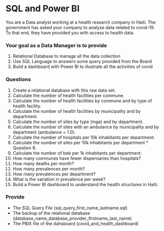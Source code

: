 # SQL and Power BI
You are a Data analyst working at a health research company in Haiti.  The government has asked your company to analyze data related to covid-19.  To that end, they have provided you with access to health data.

### Your goal as a Data Manager is to provide
<ol>
  <li> Relational Database to manage all the data collection </li>
  <li> Use SQL Language to answers some query provided from the Board </li>
  <li> Build a dashboard with Power BI to illustrate all the activities of covid </li>
</ol>

### Questions

<ol>
  <li> Create a relational database with this raw data set. </li>
  <li> Calculate the number of health facilities per commune. </li>
  <li> Calculate the number of health facilities by commune and by type of health facility. </li>
  <li> Calculate the number of health facilities by municipality and by department. </li>
  <li> Calculate the number of sites by type (mga) and by department. </li>
  <li> Calculate the number of sites with an ambulance by municipality and by department (ambulance = 1.0). </li>
  <li> Calculate the number of hospitals per 10k inhabitants per department. </li>
  <li> Calculate the number of sites per 10k inhabitants per department * Question 9. </li>
  <li> Calculate the number of beb per 1k inhabitants per department. </li>
  <li> How many communes have fewer dispensaries than hospitals? </li>
  <li> How many deaths per month? </li>
  <li> How many prevalences per month? </li>
  <li> How many prevalences per department? </li>
  <li> What is the variation in prevalence per week? </li>
  <li> Build a Power BI dashboard to understand the health structures in Haiti. </li>
</ol>

### Provide

<ul>
  <li> The SQL Query File (sql_query_first_name_lastname.sql) </li>
  <li> The backup of the relational database (database_name_database_provider_firstname_last_name) </li>
  <li> The PBIX  file of the dahsboard (covid_and_health_dashboard) </li>
 </ul>
